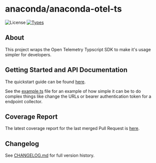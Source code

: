 # anaconda/anaconda-otel-ts
![License](https://img.shields.io/github/license/anaconda/anaconda-otel-ts)
[![Types](https://img.shields.io/badge/types-TypeScript-blue)](#)

## About
This project wraps the Open Telemetry Typscript SDK to make it's usage simpler for developers.

## Getting Started and API Documentation
The quickstart guide can be found [here](https://anaconda.github.io/anaconda-otel-ts/docs/quickstart.html).

See the [example.ts](./src/example.ts) file for an example of how simple it can be to do complex things like change
the URLs or bearer authentication token for a endpoint collector.

## Coverage Report
The latest coverage report for the last merged Pull Request is [here](https://anaconda.github.io/anaconda-otel-ts/coverage/index.html).

## Changelog
See [CHANGELOG.md](./CHANGELOG.md) for full version history.
